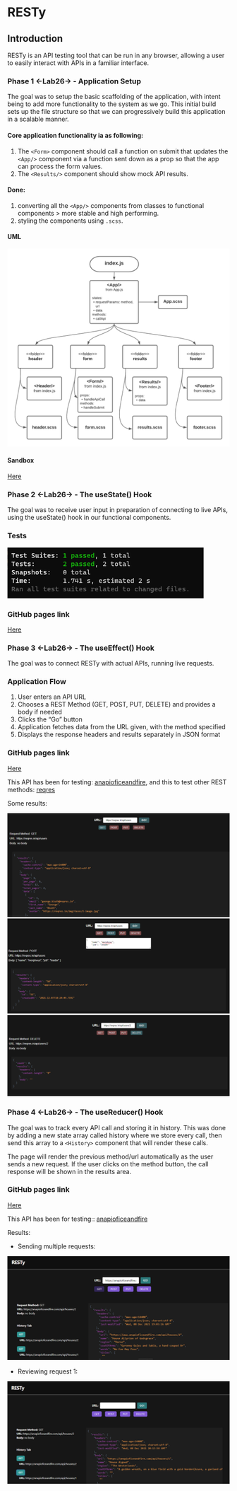# RESTy

## Introduction

RESTy is an API testing tool that can be run in any browser, allowing a user to easily interact with APIs in a familiar interface.

### Phase 1 <-Lab26-> - Application Setup

The goal was to setup the basic scaffolding of the application, with intent being to add more functionality to the system as we go. This initial build sets up the file structure so that we can progressively build this application in a scalable manner.

#### Core application functionality ia as following:

1. The `<Form>` component should call a function on submit that updates the `<App/>` component via a function sent down as a prop so that the app can process the form values.
2. The `<Results/>` component should show mock API results.

#### Done:

1. converting all the `<App/>` components from classes to functional components > more stable and high performing.
2. styling the components using `.scss`.

#### UML

![lab26-uml](./src/images/lab26-uml.png)

#### Sandbox

[Here](https://codesandbox.io/s/funny-darwin-pub7h?file=/src/App.js)

### Phase 2 <-Lab26-> - The useState() Hook

The goal was to receive user input in preparation of connecting to live APIs, using the useState() hook in our functional components.

### Tests

![lab26-uml](./src/images/testResults.PNG)

### GitHub pages link

[Here](https://hasnaa38.github.io/resty/)

### Phase 3 <-Lab26-> - The useEffect() Hook

The goal was to connect RESTy with actual APIs, running live requests.

### Application Flow

1. User enters an API URL
2. Chooses a REST Method (GET, POST, PUT, DELETE) and provides a body if needed
3. Clicks the “Go” button
4. Application fetches data from the URL given, with the method specified
5. Displays the response headers and results separately in JSON format

### GitHub pages link

[Here](https://hasnaa38.github.io/resty/)

This API has been for testing: [anapioficeandfire](https://anapioficeandfire.com/api/houses), and this to test other REST methods: [reqres](https://reqres.in/)

Some results:

![get](./src/images/get.PNG)
![post](./src/images/post.PNG)
![delete](./src/images/delete.PNG)

### Phase 4 <-Lab26-> - The useReducer() Hook

The goal was to track every API call and storing it in history. This was done by adding a new state array called history where we store every call, then send this array to a `<History>` component that will render these calls.

The page will render the previous method/url automatically as the user sends a new request. If the user clicks on the method button, the call response will be shown in the results area.

### GitHub pages link

[Here](https://hasnaa38.github.io/resty/)

This API has been for testing:: [anapioficeandfire](https://anapioficeandfire.com/api/houses)

Results:

* Sending multiple requests:

![history](./src/images/history1.PNG)

* Reviewing request 1:

![history body](./src/images/history2.PNG)